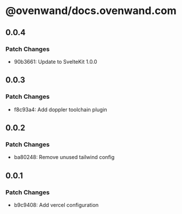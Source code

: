 # @ovenwand/docs.ovenwand.com

## 0.0.4

### Patch Changes

- 90b3661: Update to SvelteKit 1.0.0

## 0.0.3

### Patch Changes

- f8c93a4: Add doppler toolchain plugin

## 0.0.2

### Patch Changes

- ba80248: Remove unused tailwind config

## 0.0.1

### Patch Changes

- b9c9408: Add vercel configuration
